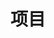 ---
title: 项目
mySlug: Projects
description: 集合
layout: projects
eleventyExcludeFromCollections: true
permalink : /projects/index.html
---